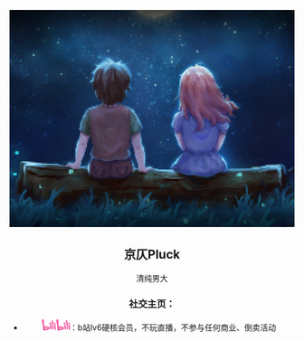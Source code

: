 <div align="center">

<a href="https://space.bilibili.com/10961143?spm_id_from=333.337.0.0"><code><img height="384" width="512" src="./images/to the moon.png"></code></a>

## 京仄Pluck

清纯男大

### **社交主页：**

-   <a href="https://space.bilibili.com/10961143?spm_id_from=333.337.0.0"><code><img height="20" width="50" src="./images/bilibili.png"></code></a>：b站lv6硬核会员，不玩直播，不参与任何商业、倒卖活动
